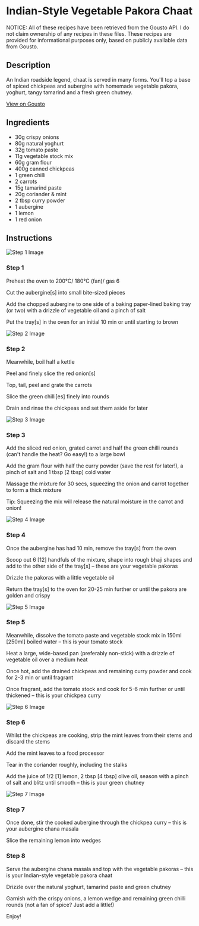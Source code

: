 # Indian-Style Vegetable Pakora Chaat 

NOTICE: All of these recipes have been retrieved from the Gousto API. I do not claim ownership of any recipes in these files. These recipes are provided for informational purposes only, based on publicly available data from Gousto.

## Description

An Indian roadside legend, chaat is served in many forms. You'll top a base of spiced chickpeas and aubergine with homemade vegetable pakora, yoghurt, tangy tamarind and a fresh green chutney.

[View on Gousto](https://www.gousto.co.uk/recipes/cookbook/indian-style-vegetable-pakora-chaat-with-green-chutney)

## Ingredients

- 30g crispy onions
- 80g natural yoghurt
- 32g tomato paste
- 11g vegetable stock mix
- 60g gram flour
- 400g canned chickpeas
- 1 green chilli
- 2 carrots
- 15g tamarind paste 
- 20g coriander & mint
- 2 tbsp curry powder
- 1 aubergine
- 1 lemon
- 1 red onion

## Instructions

![Step 1 Image](https://production-media.gousto.co.uk/cms/recipe-step-image/step-1-1629279128407-x200.jpg)

### Step 1

Preheat the oven to 200°C/ 180°C (fan)/ gas 6

Cut the aubergine<span class="text-danger">[s]</span> into small bite-sized pieces

Add the chopped aubergine to one side of a baking paper-lined baking tray (or two) with a drizzle of vegetable oil and a pinch of salt

Put the tray<span class="text-danger">[s]</span> in the oven for an initial 10 min or until starting to brown

![Step 2 Image](https://production-media.gousto.co.uk/cms/recipe-step-image/step-2-1629279138544-x200.jpg)

### Step 2

Meanwhile, boil half a kettle

Peel and finely slice the red onion<span class="text-danger">[s]</span>

Top, tail, peel and grate the carrots

Slice the green chilli<span class="text-danger">[es]</span> finely into rounds

Drain and rinse the chickpeas and set them aside for later

![Step 3 Image](https://production-media.gousto.co.uk/cms/recipe-step-image/step-3-1629279142440-x200.jpg)

### Step 3

Add the sliced red onion, grated carrot and half the green chilli rounds (can't handle the heat? Go easy!) to a large bowl

Add the gram flour with half the curry powder (save the rest for later!), a pinch of salt and 1 tbsp <span class="text-danger">[2 tbsp]</span> cold water

Massage the mixture for 30 secs, squeezing the onion and carrot together to form a thick mixture

Tip: Squeezing the mix will release the natural moisture in the carrot and onion!

![Step 4 Image](https://production-media.gousto.co.uk/cms/recipe-step-image/step-4-1629279146660-x200.jpg)

### Step 4

Once the aubergine has had 10 min, remove the tray<span class="text-danger">[s] </span>from the oven

Scoop out 6 <span class="text-danger">[12]</span> handfuls of the mixture, shape into rough bhaji shapes and add to the other side of the tray<span class="text-danger">[s]</span> – these are your vegetable pakoras

Drizzle the pakoras with a little vegetable oil

Return the tray<span class="text-danger">[s] </span> to the oven for 20-25 min further or until the pakora are golden and crispy

![Step 5 Image](https://production-media.gousto.co.uk/cms/recipe-step-image/step-5-1629279151768-x200.jpg)

### Step 5

Meanwhile, dissolve the tomato paste and vegetable stock mix in 150ml <span class="text-danger">[250ml]</span> boiled water – this is your tomato stock

Heat a large, wide-based pan (preferably non-stick) with a drizzle of vegetable oil over a medium heat

Once hot, add the drained chickpeas and remaining curry powder and cook for 2-3 min or until fragrant

Once fragrant, add the tomato stock and cook for 5-6 min further or until thickened – this is your chickpea curry

![Step 6 Image](https://production-media.gousto.co.uk/cms/recipe-step-image/step-6-1629279155107-x200.jpg)

### Step 6

Whilst the chickpeas are cooking, strip the mint leaves from their stems and discard the stems

Add the mint leaves to a food processor

Tear in the coriander roughly, including the stalks

Add the juice of 1/2 <span class="text-danger">[1]</span> lemon, 2 tbsp <span class="text-danger">[4 tbsp] </span>olive oil, season with a pinch of salt and blitz until smooth – this is your green chutney

![Step 7 Image](https://production-media.gousto.co.uk/cms/recipe-step-image/step-7-1629279158566-x200.jpg)

### Step 7

Once done, stir the cooked aubergine through the chickpea curry – this is your aubergine chana masala

Slice the remaining lemon into wedges

### Step 8

Serve the aubergine chana masala and top with the vegetable pakoras – this is your Indian-style vegetable pakora chaat

Drizzle over the natural yoghurt, tamarind paste and green chutney

Garnish with the crispy onions, a lemon wedge and remaining green chilli rounds (not a fan of spice? Just add a little!)

Enjoy!

